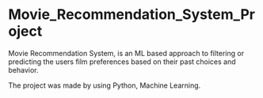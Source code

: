 # Movie_Recommendation_System_Project
Movie Recommendation System, is an ML based approach to filtering or predicting the users film preferences based on their past choices and behavior.

The project was made by using Python, Machine Learning.
